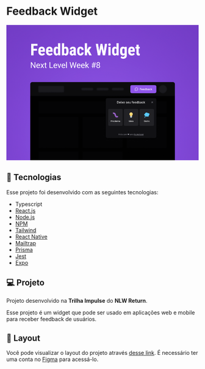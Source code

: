 # Feedback Widget

![Preview](./preview.png)

## 🚀 Tecnologias

Esse projeto foi desenvolvido com as seguintes tecnologias:

- Typescript
- [React.js](https://pt-br.reactjs.org)
- [Node.js](https://nodejs.org/en/)
- [NPM](https://www.npmjs.com)
- [Tailwind](https://tailwindcss.com)
- [React Native](https://reactnative.dev)
- [Mailtrap](https://mailtrap.io)
- [Prisma](https://www.prisma.io)
- [Jest](https://jestjs.io/pt-BR/)
- [Expo](https://expo.dev)

## 💻 Projeto

Projeto desenvolvido na **Trilha Impulse** do **NLW Return**.

Esse projeto é um widget que pode ser usado em aplicações web e mobile para receber feedback de usuários.

## 🎨 Layout

Você pode visualizar o layout do projeto através [desse link](https://www.figma.com/community/file/1102912516166573468). É necessário ter uma conta no [Figma](https://www.figma.com) para acessá-lo.